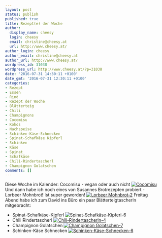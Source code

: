 ```yaml
---
layout: post
status: publish
published: true
title: Rezept(e) der Woche
author:
  display_name: cheesy
  login: cheesy
  email: christine@cheesy.at
  url: http://www.cheesy.at/
author_login: cheesy
author_email: christine@cheesy.at
author_url: http://www.cheesy.at/
wordpress_id: 31038
wordpress_url: http://www.cheesy.at/?p=31038
date: '2016-07-31 14:30:11 +0100'
date_gmt: '2016-07-31 12:30:11 +0100'
categories:
- Rezept
- Essen
- Rind
- Rezept der Woche
- Blätterteig
- Chili
- Champignons
- Cocomisu
- Kokos
- Nachspeise
- Schinken-Käse-Schnecken
- Spinat-Schafkäse Kipferl
- Schinken
- Käse
- Spinat
- Schafkäse
- Chili-Rindertascherl
- Champignon Golatschen
comments: []
---
```

Diese Woche im Kalender: Cocomisu - vegan oder auch nicht
[![Cocomisu](http://www.cheesy.at/wp-content/uploads/Cocomisu.jpg)](http://www.cheesy.at/rezepte/nachspeisen/cocomisu/)
Und dann habe ich noch eines von Susannes Brotrezepten probiert - Lorbeer Mohnbrot! Ist super geworden!
[![Lorbeer Mohnbrot-2](http://www.cheesy.at/wp-content/uploads/Lorbeer-Mohnbrot-2.jpg)](http://www.cheesy.at/rezepte/brot-backen/lorbeer-mohnbrot/)
Freitag Abend habe ich zum David ins Büro ein paar Blätterteigtascherln mitgebracht:
- Spinat-Schafkäse-Kipferl
[![Spinat-Schafkäse-Kipferl-6](http://www.cheesy.at/wp-content/uploads/Spinat-Schafkäse-Kipferl-6.jpg)](http://www.cheesy.at/rezepte/vorspeisen-und-suppen/spinat-schafkaese-kipferl/)
- Chili Rindertascherl
[![Chili-Rindertascherln-4](http://www.cheesy.at/wp-content/uploads/Chili-Rindertascherln-4.jpg)](http://www.cheesy.at/rezepte/vorspeisen-und-suppen/chili-rindertascherln/)
- Champignon Golatschen
[![Champignon Golatschen-7](http://www.cheesy.at/wp-content/uploads/Champignon-Golatschen-7.jpg)](http://www.cheesy.at/rezepte/vorspeisen-und-suppen/champignon-golatschen/)
- Schinken-Käse Schnecken
[![Schinken-Käse-Schnecken-6](http://www.cheesy.at/wp-content/uploads/Schinken-Käse-Schnecken-6.jpg)](http://www.cheesy.at/rezepte/vorspeisen-und-suppen/schinken-kaese-schnecken/)
